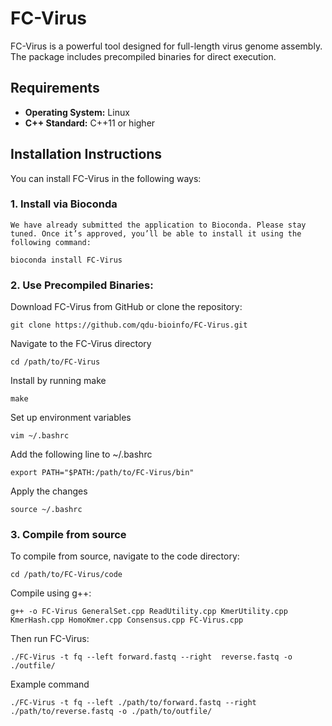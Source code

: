 # FC-Virus

FC-Virus is a powerful tool designed for full-length virus genome assembly. The package includes precompiled binaries for direct execution.

## Requirements

- **Operating System:** Linux
- **C++ Standard:** C++11 or higher

## Installation Instructions

You can install FC-Virus in the following ways:

### 1. Install via Bioconda
```
We have already submitted the application to Bioconda. Please stay tuned. Once it’s approved, you’ll be able to install it using the following command:
```
```
bioconda install FC-Virus
```
### 2. Use Precompiled Binaries:
Download FC-Virus from GitHub or clone the repository:
```
git clone https://github.com/qdu-bioinfo/FC-Virus.git
```
 Navigate to the FC-Virus directory
 ```
cd /path/to/FC-Virus
```
 Install by running make
 ```
make
```
 Set up environment variables
 ```
vim ~/.bashrc
```
 Add the following line to ~/.bashrc
 ```
export PATH="$PATH:/path/to/FC-Virus/bin"
```
 Apply the changes
 ```
source ~/.bashrc
```
### 3. Compile from source
To compile from source, navigate to the code directory:
```
cd /path/to/FC-Virus/code
```
Compile using g++:
```
g++ -o FC-Virus GeneralSet.cpp ReadUtility.cpp KmerUtility.cpp KmerHash.cpp HomoKmer.cpp Consensus.cpp FC-Virus.cpp
```
Then run FC-Virus:
```
./FC-Virus -t fq --left forward.fastq --right  reverse.fastq -o ./outfile/
```

Example command
```
./FC-Virus -t fq --left ./path/to/forward.fastq --right ./path/to/reverse.fastq -o ./path/to/outfile/
```
